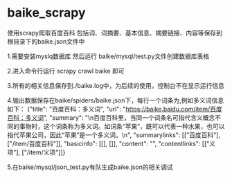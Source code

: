 # baike_scrapy
使用scrapy爬取百度百科
包括词、词摘要、基本信息、摘要链接、内容等保存到根目录下的baike.json文件中


1.需要安装myslq数据库 然后运行 baike/mysql/test.py文件创建数据库表格

2.进入命令行运行 scrapy crawl baike 即可

3.所有的相关信息保存到./baike.log中，为后续的使用，控制台不在显示运行信息

4.输出数据保存在baike/spiders/baike.json下，每行一个词条为,例如多义词信息如下： 
{"title": "百度百科：多义词", "url": "https://baike.baidu.com/item/百度百科：多义词", "summary": "\n百度百科里，当同一个词条名可指代含义概念不同的事物时，这个词条称为多义词。如词条“苹果”，既可以代表一种水果，也可以指代苹果公司，因此“苹果”是一个多义词。\n", "summarylinks": [["百度百科"], ["/item/百度百科"]], "basicinfo": [[], []], "content": "", "contentlinks": [["义项"], ["/item/义项"]]}

5.在baike/mysql/json_test.py有队生成baike.json的相关调试
